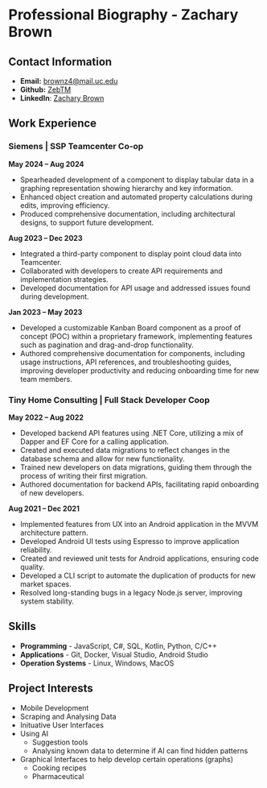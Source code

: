 # Professional Biography - Zachary Brown
## Contact Information
- **Email:** brownz4@mail.uc.edu
- **Github:** [ZebTM](https://github.com/ZebTM)
- **LinkedIn**: [Zachary Brown](https://www.linkedin.com/in/zachary-brown-b7126a20b/)

## Work Experience
### Siemens | SSP Teamcenter Co-op
**May 2024 – Aug 2024**

- Spearheaded development of a component to display tabular data in a graphing representation showing hierarchy and key information.
- Enhanced object creation and automated property calculations during edits, improving efficiency.
- Produced comprehensive documentation, including architectural designs, to support future development.

**Aug 2023 – Dec 2023**

- Integrated a third-party component to display point cloud data into Teamcenter.
- Collaborated with developers to create API requirements and implementation strategies.
- Developed documentation for API usage and addressed issues found during development.

**Jan 2023 – May 2023**

- Developed a customizable Kanban Board component as a proof of concept (POC) within a proprietary framework, implementing features such as pagination and drag-and-drop functionality.
- Authored comprehensive documentation for components, including usage instructions, API references, and troubleshooting guides, improving developer productivity and reducing onboarding time for new team members.

### Tiny Home Consulting | Full Stack Developer Coop
**May 2022 – Aug 2022**

- Developed backend API features using .NET Core, utilizing a mix of Dapper and EF Core for a calling application.
- Created and executed data migrations to reflect changes in the database schema and allow for new functionality.
- Trained new developers on data migrations, guiding them through the process of writing their first migration.
- Authored documentation for backend APIs, facilitating rapid onboarding of new developers.

**Aug 2021 – Dec 2021**

- Implemented features from UX into an Android application in the MVVM architecture pattern.
- Developed Android UI tests using Espresso to improve application reliability.
- Created and reviewed unit tests for Android applications, ensuring code quality.
- Developed a CLI script to automate the duplication of products for new market spaces.
- Resolved long-standing bugs in a legacy Node.js server, improving system stability.


## Skills
- **Programming** - JavaScript, C#, SQL, Kotlin, Python, C/C++
- **Applications** - Git, Docker, Visual Studio, Android Studio
- **Operation Systems** - Linux, Windows, MacOS

## Project Interests
- Mobile Development
- Scraping and Analysing Data
- Inituative User Interfaces
- Using AI
    - Suggestion tools
    - Analysing known data to determine if AI can find hidden patterns
- Graphical Interfaces to help develop certain operations (graphs)
    - Cooking recipes
    - Pharmaceutical


